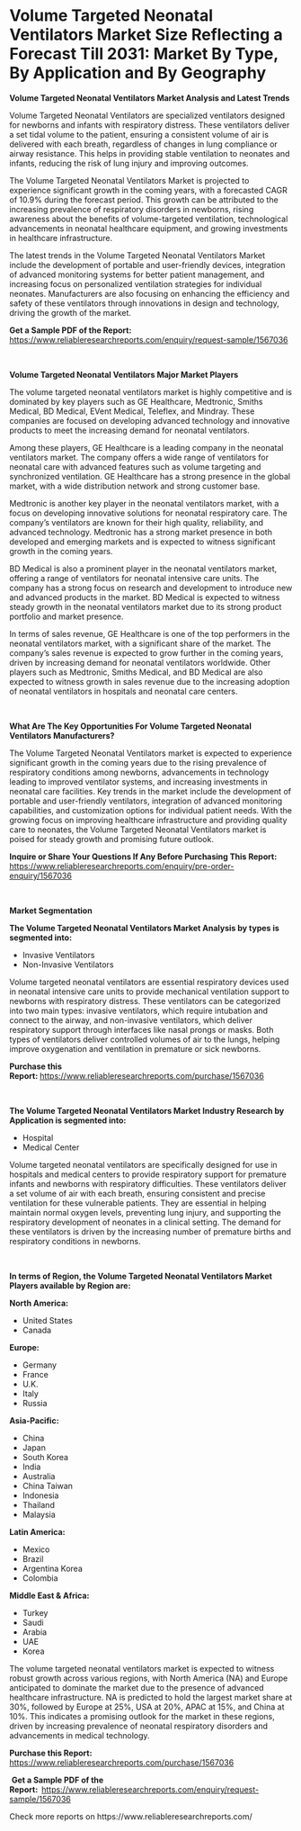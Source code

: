 <p><h1>Volume Targeted Neonatal Ventilators Market Size Reflecting a Forecast Till 2031: Market By Type, By Application and By Geography</h1></p><p><strong>Volume Targeted Neonatal Ventilators Market Analysis and Latest Trends</strong></p>
<p><p>Volume Targeted Neonatal Ventilators are specialized ventilators designed for newborns and infants with respiratory distress. These ventilators deliver a set tidal volume to the patient, ensuring a consistent volume of air is delivered with each breath, regardless of changes in lung compliance or airway resistance. This helps in providing stable ventilation to neonates and infants, reducing the risk of lung injury and improving outcomes.</p><p>The Volume Targeted Neonatal Ventilators Market is projected to experience significant growth in the coming years, with a forecasted CAGR of 10.9% during the forecast period. This growth can be attributed to the increasing prevalence of respiratory disorders in newborns, rising awareness about the benefits of volume-targeted ventilation, technological advancements in neonatal healthcare equipment, and growing investments in healthcare infrastructure.</p><p>The latest trends in the Volume Targeted Neonatal Ventilators Market include the development of portable and user-friendly devices, integration of advanced monitoring systems for better patient management, and increasing focus on personalized ventilation strategies for individual neonates. Manufacturers are also focusing on enhancing the efficiency and safety of these ventilators through innovations in design and technology, driving the growth of the market.</p></p>
<p><strong>Get a Sample PDF of the Report:&nbsp;</strong> <a href="https://www.reliableresearchreports.com/enquiry/request-sample/1567036">https://www.reliableresearchreports.com/enquiry/request-sample/1567036</a></p>
<p>&nbsp;</p>
<p><strong>Volume Targeted Neonatal Ventilators Major Market Players</strong></p>
<p><p>The volume targeted neonatal ventilators market is highly competitive and is dominated by key players such as GE Healthcare, Medtronic, Smiths Medical, BD Medical, EVent Medical, Teleflex, and Mindray. These companies are focused on developing advanced technology and innovative products to meet the increasing demand for neonatal ventilators.</p><p>Among these players, GE Healthcare is a leading company in the neonatal ventilators market. The company offers a wide range of ventilators for neonatal care with advanced features such as volume targeting and synchronized ventilation. GE Healthcare has a strong presence in the global market, with a wide distribution network and strong customer base.</p><p>Medtronic is another key player in the neonatal ventilators market, with a focus on developing innovative solutions for neonatal respiratory care. The company’s ventilators are known for their high quality, reliability, and advanced technology. Medtronic has a strong market presence in both developed and emerging markets and is expected to witness significant growth in the coming years.</p><p>BD Medical is also a prominent player in the neonatal ventilators market, offering a range of ventilators for neonatal intensive care units. The company has a strong focus on research and development to introduce new and advanced products in the market. BD Medical is expected to witness steady growth in the neonatal ventilators market due to its strong product portfolio and market presence.</p><p>In terms of sales revenue, GE Healthcare is one of the top performers in the neonatal ventilators market, with a significant share of the market. The company’s sales revenue is expected to grow further in the coming years, driven by increasing demand for neonatal ventilators worldwide. Other players such as Medtronic, Smiths Medical, and BD Medical are also expected to witness growth in sales revenue due to the increasing adoption of neonatal ventilators in hospitals and neonatal care centers.</p></p>
<p>&nbsp;</p>
<p><strong>What Are The Key Opportunities For Volume Targeted Neonatal Ventilators Manufacturers?</strong></p>
<p><p>The Volume Targeted Neonatal Ventilators market is expected to experience significant growth in the coming years due to the rising prevalence of respiratory conditions among newborns, advancements in technology leading to improved ventilator systems, and increasing investments in neonatal care facilities. Key trends in the market include the development of portable and user-friendly ventilators, integration of advanced monitoring capabilities, and customization options for individual patient needs. With the growing focus on improving healthcare infrastructure and providing quality care to neonates, the Volume Targeted Neonatal Ventilators market is poised for steady growth and promising future outlook.</p></p>
<p><strong>Inquire or Share Your Questions If Any Before Purchasing This Report:</strong> <a href="https://www.reliableresearchreports.com/enquiry/pre-order-enquiry/1567036">https://www.reliableresearchreports.com/enquiry/pre-order-enquiry/1567036</a></p>
<p>&nbsp;</p>
<p><strong>Market Segmentation</strong></p>
<p><strong>The Volume Targeted Neonatal Ventilators Market Analysis by types is segmented into:</strong></p>
<p><ul><li>Invasive Ventilators</li><li>Non-Invasive Ventilators</li></ul></p>
<p><p>Volume targeted neonatal ventilators are essential respiratory devices used in neonatal intensive care units to provide mechanical ventilation support to newborns with respiratory distress. These ventilators can be categorized into two main types: invasive ventilators, which require intubation and connect to the airway, and non-invasive ventilators, which deliver respiratory support through interfaces like nasal prongs or masks. Both types of ventilators deliver controlled volumes of air to the lungs, helping improve oxygenation and ventilation in premature or sick newborns.</p></p>
<p><strong>Purchase this Report:&nbsp;</strong><a href="https://www.reliableresearchreports.com/purchase/1567036">https://www.reliableresearchreports.com/purchase/1567036</a></p>
<p>&nbsp;</p>
<p><strong>The Volume Targeted Neonatal Ventilators Market Industry Research by Application is segmented into:</strong></p>
<p><ul><li>Hospital</li><li>Medical Center</li></ul></p>
<p><p>Volume targeted neonatal ventilators are specifically designed for use in hospitals and medical centers to provide respiratory support for premature infants and newborns with respiratory difficulties. These ventilators deliver a set volume of air with each breath, ensuring consistent and precise ventilation for these vulnerable patients. They are essential in helping maintain normal oxygen levels, preventing lung injury, and supporting the respiratory development of neonates in a clinical setting. The demand for these ventilators is driven by the increasing number of premature births and respiratory conditions in newborns.</p></p>
<p>&nbsp;</p>
<p><strong>In terms of Region, the Volume Targeted Neonatal Ventilators Market Players available by Region are:</strong></p>
<p>
    <p> <strong> North America: </strong>
        <ul>
            <li>United States</li>
            <li>Canada</li>
        </ul>
        </p> 
    <p> <strong> Europe: </strong>
        <ul>
            <li>Germany</li>
            <li>France</li>
            <li>U.K.</li>
            <li>Italy</li>
            <li>Russia</li>
        </ul>
        </p> 
    <p> <strong> Asia-Pacific: </strong>
        <ul>
            <li>China</li>
            <li>Japan</li>
            <li>South Korea</li>
            <li>India</li>
            <li>Australia</li>
            <li>China Taiwan</li>
            <li>Indonesia</li>
            <li>Thailand</li>
            <li>Malaysia</li>
        </ul>
        </p> 
    <p> <strong> Latin America: </strong>
        <ul>
            <li>Mexico</li>
            <li>Brazil</li>
            <li>Argentina Korea</li>
            <li>Colombia</li>
        </ul>
        </p> 
    <p> <strong> Middle East & Africa: </strong>
        <ul>
            <li>Turkey</li>
            <li>Saudi</li>
            <li>Arabia</li>
            <li>UAE</li>
            <li>Korea</li>
        </ul>
    </p>
    </p>
<p><p>The volume targeted neonatal ventilators market is expected to witness robust growth across various regions, with North America (NA) and Europe anticipated to dominate the market due to the presence of advanced healthcare infrastructure. NA is predicted to hold the largest market share at 30%, followed by Europe at 25%, USA at 20%, APAC at 15%, and China at 10%. This indicates a promising outlook for the market in these regions, driven by increasing prevalence of neonatal respiratory disorders and advancements in medical technology.</p></p>
<p><strong>Purchase this Report: </strong><a href="https://www.reliableresearchreports.com/purchase/1567036">https://www.reliableresearchreports.com/purchase/1567036</a></p>
<p>&nbsp;<strong>Get a Sample PDF of the Report:&nbsp;&nbsp;</strong><a href="https://www.reliableresearchreports.com/enquiry/request-sample/1567036">https://www.reliableresearchreports.com/enquiry/request-sample/1567036</a></p>
<p><strong></strong></p>
<p>Check more reports on https://www.reliableresearchreports.com/</p>